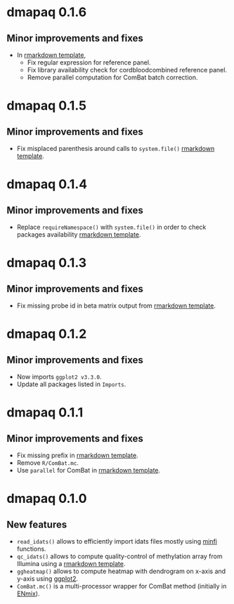 # dmapaq 0.1.6

## Minor improvements and fixes

* In [rmarkdown template](inst/rmarkdown/templates/qc_idats/skeleton/skeleton.Rmd),
    + Fix regular expression for reference panel.
    + Fix library availability check for cordbloodcombined reference panel.
    + Remove parallel computation for ComBat batch correction.

# dmapaq 0.1.5

## Minor improvements and fixes

* Fix misplaced parenthesis around calls to `system.file()` [rmarkdown template](inst/rmarkdown/templates/qc_idats/skeleton/skeleton.Rmd).

# dmapaq 0.1.4

## Minor improvements and fixes

* Replace `requireNamespace()` with `system.file()` in order to check packages availability [rmarkdown template](inst/rmarkdown/templates/qc_idats/skeleton/skeleton.Rmd).

# dmapaq 0.1.3

## Minor improvements and fixes

* Fix missing probe id in beta matrix output from [rmarkdown template](inst/rmarkdown/templates/qc_idats/skeleton/skeleton.Rmd).

# dmapaq 0.1.2

## Minor improvements and fixes

* Now imports `ggplot2 v3.3.0`.
* Update all packages listed in `Imports`.

# dmapaq 0.1.1

## Minor improvements and fixes

* Fix missing prefix in [rmarkdown template](inst/rmarkdown/templates/qc_idats/skeleton/skeleton.Rmd).
* Remove `R/ComBat.mc`.
* Use `parallel` for ComBat in [rmarkdown template](inst/rmarkdown/templates/qc_idats/skeleton/skeleton.Rmd).

# dmapaq 0.1.0

## New features

* `read_idats()` allows to efficiently import idats files mostly 
    using [minfi](https://bioconductor.org/packages/minfi/) functions.
* `qc_idats()` allows to compute quality-control of methylation array from Illumina 
    using a [rmarkdown template](inst/rmarkdown/templates/qc_idats/skeleton/skeleton.Rmd).
* `ggheatmap()` allows to compute heatmap with dendrogram on x-axis and y-axis 
    using [ggplot2](https://ggplot2.tidyverse.org/).
* `ComBat.mc()` is a multi-processor wrapper for ComBat method 
    (initially in [ENmix](https://bioconductor.org/packages/ENmix/)).
